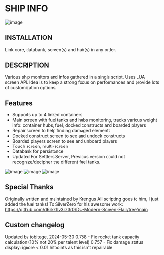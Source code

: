 
# SHIP INFO

![image](https://github.com/Krengus/DU_ASTco/assets/93654396/f5942dd9-d864-43f1-9010-5adca121ee92)

## INSTALLATION

Link core, databank, screen(s) and hub(s) in any order.

## DESCRIPTION

Various ship monitors and infos gathered in a single script. Uses LUA screen API.
Idea is to keep a strong focus on performances and provide lots of customization options.

## Features

- Supports up to 4 linked containers
- Main screen with fuel tanks and hubs monitoring, tracks various weight info: container hubs, fuel, docked constructs and boarded players
- Repair screen to help finding damaged elements
- Docked construct screen to see and undock constructs
- Boarded players screen to see and unboard players
- Touch screen, multi-screen
- Databank for persistance
- Updated For Settlers Server, Previous version could not recognize/decipher the different fuel tanks. 

![image](https://user-images.githubusercontent.com/93654396/148534290-fe6fad69-54af-4dc9-9dfb-1d578c011862.png)
![image](https://user-images.githubusercontent.com/93654396/148816214-c93df243-e73f-4ee8-b8f2-36b6d7978b81.png)
![image](https://user-images.githubusercontent.com/93654396/148828635-d335d96a-49cf-42af-b739-a87f0670adb7.png)

## Special Thanks
Originally written and maintained by Krengus All scripting goes to him, I just added the fuel tanks!
To SilverZero for his awesome work: https://github.com/d6rks1lv3rz3r0/DU-Modern-Screen-Flair/tree/main

## Custom changelog

Updated by tobitege, 2024-05-30
0.758 - Fix rocket tank capacity calculation (10% not 20% per talent level)
0.757 - Fix damage status display: ignore < 0.01 hitpoints as this isn't repairable
